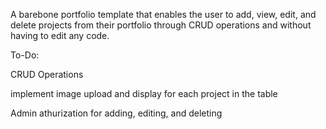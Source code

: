 A barebone portfolio template that enables the user to add, view, edit, and delete projects from their portfolio through CRUD operations and without having to edit any code.

To-Do:

CRUD Operations

implement image upload and display for each project in the table

Admin athurization for adding, editing, and deleting 
